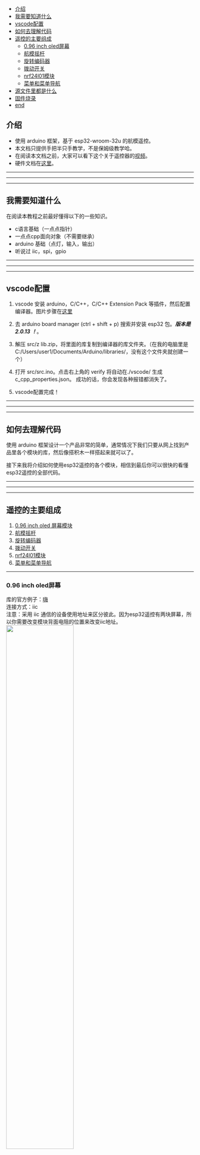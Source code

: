 - [介绍](#介绍)
- [我需要知道什么](#我需要知道什么)
- [vscode配置](#vscode配置)
- [如何去理解代码](#如何去理解代码)
- [遥控的主要组成](#遥控的主要组成)
  - [0.96 inch oled屏幕](#096-inch-oled屏幕)
  - [航模摇杆](#航模摇杆)
  - [旋转编码器](#旋转编码器)
  - [拨动开关](#拨动开关)
  - [nrf24l01模块](#nrf24l01模块)
  - [菜单和菜单导航](#菜单和菜单导航)
- [源文件里都是什么](#源文件里都是什么)
- [固件烧录](#固件烧录)
- [end](#end)


## 介绍

- 使用 arduino 框架，基于 esp32-wroom-32u 的航模遥控。
- 本文档只提供手把半只手教学，不是保姆级教学哈。
- 在阅读本文档之前，大家可以看下这个关于遥控器的[视频](https://www.bilibili.com/video/BV1F94y157EU/?spm_id_from=333.999.0.0)。  
- 硬件文档在[这里](hardware_tut.md)。  


***
***
***


## 我需要知道什么

在阅读本教程之前最好懂得以下的一些知识。  
- c语言基础（一点点指针）
- 一点点cpp面向对象（不需要继承）
- arduino 基础（点灯，输入，输出）
- 听说过 iic，spi，gpio


***
***
***


## vscode配置

1. vscode 安装 arduino，C/C++，C/C++ Extension Pack 等插件，然后配置编译器。图片步骤在[这里](./img_soft_md/esp_trans_vscode.pdf)

2. 去 arduino board manager (ctrl + shift + p) 搜索并安装 esp32 包。***版本是 2.0.13 ！***。

3. 解压 src/z lib.zip，将里面的库复制到编译器的库文件夹。（在我的电脑里是 C:/Users/user1/Documents/Arduino/libraries/，没有这个文件夹就创建一个）  

4. 打开 src/src.ino。点击右上角的 verify 将自动在./vscode/ 生成 c_cpp_properties.json。 成功的话，你会发现各种报错都消失了。  

5. vscode配置完成！  


***
***
***


## 如何去理解代码

使用 arduino 框架设计一个产品非常的简单，通常情况下我们只要从网上找到产品里各个模块的库，然后像搭积木一样搭起来就可以了。  

接下来我将介绍如何使用esp32遥控的各个模块，相信到最后你可以很快的看懂esp32遥控的全部代码。


***
***
***


## 遥控的主要组成

1. [0.96 inch oled 屏幕模块](#096-inch-oled屏幕)
2. [航模摇杆](#航模摇杆)
3. [旋转编码器](#旋转编码器)
4. [拨动开关](#拨动开关)
5. [nrf24l01模块](#nrf24l01模块)
6. [菜单和菜单导航](#菜单和菜单导航)

***

### 0.96 inch oled屏幕

库的官方例子：[嗨](https://github.com/adafruit/Adafruit_SSD1306/blob/master/examples/ssd1306_128x64_i2c/ssd1306_128x64_i2c.ino)  
连接方式：iic  
注意：采用 iic 通信的设备使用地址来区分彼此。因为esp32遥控有两块屏幕，所以你需要改变模块背面电阻的位置来改变iic地址。  
<img src="img_soft_md/Snipaste_2024-06-08_22-40-44.png" width = 60%>

在 arduino 下使用这款屏幕很简单。一般来说，我们通过变量名就能猜出其作用。我们一起来看下面的代码。
```cpp
#include <Wire.h>
#include <Adafruit_GFX.h>
#include <Adafruit_SSD1306.h>

#define SCREEN_WIDTH 128 // OLED display width, in pixels
#define SCREEN_HEIGHT 64 // OLED display height, in pixels
#define OLED_RESET     -1 // Reset pin # (or -1 if sharing Arduino reset pin)
#define SCREEN_ADDRESS 0x3D
Adafruit_SSD1306 display(SCREEN_WIDTH, SCREEN_HEIGHT, &Wire, OLED_RESET);

void setup() {

    // SSD1306_SWITCHCAPVCC = generate display voltage from 3.3V internally
    display.begin(SSD1306_SWITCHCAPVCC, SCREEN_ADDRESS);

    display.clearDisplay(); // 清空画布，但此时你的屏幕并不会清空，因为还没有“更新”。  
    display.setTextSize(2); // 设置字体大小。  
    display.setCursor(1, 15); // 设置光标的起点坐标。  
    display.println(F("hello world")); // 将 hello world 印在画布上。字母 h 大概在位置（1，15）附近。
    display.display(); // 将画布输出到屏幕，此时你可以看到 hello world 了。
}
```

***

### 航模摇杆

连接方式：模拟输入  
<img src="img_soft_md/Snipaste_2024-06-08_23-23-15.png" width = 60%>  

读取摇杆的位置，其实就是读取电位器的电压。我们只需要使用下面的一行代码即可获取数值。
```cpp
value = analogRead(pin); // esp32 的ADC是12位的，所以 analogRead(pin) 的范围是0-4095。
```

由于ADC的输出带有噪声，我们可以给ADC的数值添加一个一阶低通滤波器。（代码中 0.8 和 0.2 是滤波的参数，可以看下[这篇博客](https://www.cnblogs.com/embInn/p/14038131.html)）
```cpp
// 假设下面的代码每隔 x 毫秒运行一次。
cur_val = analogRead(pin); // cur_val - current value
lpf_val = (float)cur_val * 0.8 + (float)pre_val * 0.2; // lpf_val - low pass filter value。
pre_val = lpf_val; // pre_val - previous value
```

如果电位器的位置有偏移，我们可以用以下代码来修正。（如果你不知道[map()](https://www.arduino.cc/reference/en/language/functions/math/map/)是什么，可以[看这里](https://www.arduino.cc/reference/en/language/functions/math/map/) ）
```cpp
// cali_min_val - 摇杆在最低位的数值
// cali_mid_val - 摇杆在中间的数值
// cali_max_val - 摇杆在最高位的数值
if(lpf_val >= cali_mid_val) return map(lpf_val, cali_mid_val, cali_max_val, 4095/2, 4095);
else return map(lpf_val, cali_min_val, cali_mid_val, 0, 4095/2);
```

如何使用 joystick.h 和 joystick.cpp。
```cpp
// 各种定义可以在 joystick.h 和 joystick.cpp 中找到！！

JOYSTICK_AXIS j_rx;
JOYSTICK_AXIS j_ry;
JOYSTICK_AXIS j_lx;
JOYSTICK_AXIS j_ly;
JOYSTICK joysticks;

void setup()
{
    j_rx.init(pin_joystick1X, invert_joystick1X);
    j_ry.init(pin_joystick1Y, invert_joystick1Y);
    j_lx.init(pin_joystick2X, invert_joystick2X);
    j_ly.init(pin_joystick2Y, invert_joystick2Y);
    joysticks.init(&j_rx, &j_ry, &j_lx, &j_ly);

    Serial.println("calibrate_mid");
    joysticks.calibrate_mid();
    delay(500);
    Serial.println("calibrate_min_max");
    joysticks.calibrate_min_max();
    Serial.println("done");
    delay(500);
}

void loop()
{
    joysticks.update();
    Serial.println(joysticks.get_lx());
    Serial.println(joysticks.get_ly());
    Serial.println(joysticks.get_rx());
    Serial.println(joysticks.get_ry());
    delay(20);
}
```


***

### 旋转编码器

库的官方例子：[嗨](https://github.com/igorantolic/ai-esp32-rotary-encoder/tree/master/examples)  
连接方式：gpio  
<img src="img_soft_md/Snipaste_2024-06-09_09-19-39.png" width = 60%>   

一个可以旋转和按压的原件，我们转动它来滚动菜单，按压选择菜单。
```cpp
#include <AiEsp32RotaryEncoder.h>
#define pin_rotary_vcc -1
#define rotary_steps 8 // 类似鼠标的灵敏度
AiEsp32RotaryEncoder rotaryEncoder = AiEsp32RotaryEncoder(pin_rotary_a, pin_rotary_b, pin_rotary_button, pin_rotary_vcc, rotary_steps);
void IRAM_ATTR readEncoderISR() { rotaryEncoder.readEncoder_ISR(); } // 设置中断函数。当转动编码器的时候触发中断并更新数值。

void setup()
{
    rotaryEncoder.begin(); // 初始化
    rotaryEncoder.setup(readEncoderISR); // 开启中断
    rotaryEncoder.disableAcceleration(); // 关闭加速度。（设置鼠标和光标的移动距离为线性）
    rotaryEncoder.setBoundaries(0, 0, true); // 设置边界和是否转圈
    rotaryEncoder.reset(); // 重设当前的记录为0
}


void loop()
{
    Serial.println(encoder->readEncoder());
    if (encoder->isEncoderButtonClicked())
    {
        Serial.println("pressed");
    }

    delay(50);
}

```

***

### 拨动开关

连接方式：gpio  
<img src="img_soft_md/Snipaste_2024-06-09_09-35-42.png" width = 60%>   

普通的开关。
```cpp
digitalRead(pin_switch1)
```

***

### nrf24l01模块

库的官方例子：[嗨](https://github.com/nRF24/RF24/tree/master/examples)  
连接方式：SPI  
<img src="img_soft_md/Snipaste_2024-06-09_10-38-24.png" width = 60%>   

2.4g 无线收发模块。
```cpp
#define pin_nrf_ce 25
#define pin_nrf_csn 26

RF24 radio(pin_nrf_ce, pin_nrf_csn); // CE, CSN

void setup()
{
    radio.begin();
    radio.enableDynamicPayloads(); 
    radio.enableAckPayload(); //数据回传
    radio.setChannel(1); //设置通道
    radio.openReadingPipe(0, "12345678"); // 接收地址0-"12345678"
    radio.openReadingPipe(1, "82345671"); // 接收地址1-"82345671"
    radio.openWritingPipe("12345678"); // 发送地址-"12345678"
    radio.setPALevel(RF24_PA_MAX); // 设置发送功率。RF24_PA_MAX是一个enum。
    radio.stopListening(); // 停止接收（反过来说就是发送）
}

void loop()
{
    // mydata 可以是任何类型，但是数据的大小不能超过 32 byte。status 记录是否发送成功
    status = radio.write(&mydata, sizeof(mydata));
    
    // 如果发送成功且有数据回传
    if (status && radio.available()) radio.read(&mydata2, sizeof(mydata2));
}
```

***

### 菜单和菜单导航

我们用菜单导航去选择菜单，而一个菜单则会执行我们自定义的功能。从电脑的角度来看的话，这个由菜单和菜单导航组成的系统只有文件夹和可执行程序，没有文本文档。不过我们的菜单可以同时是一个文件夹和可执行程序。

<img src="img_soft_md/Snipaste_2024-06-11_13-58-03.png" width = 100%>   

我们先来了解菜单核心组件的规范。
```cpp
#define mymenu_max_subs 7 // 一个菜单最多可以有7个子菜单

class MYMENU // 菜单
{
    // 函数组 start-------------------------------------------------
    void showOnDisplay1(); // 选中此菜单时在屏幕1显示的画面。
    void showOnDisplay2(); // 当此菜单是选中的菜单的子菜单时在屏幕2显示的画面。
    void function_setup(); // 选中此菜单时运行一次 function_setup() 里的代码。
    void function_loop(); // 选中此菜单时周期性地运行 function_loop() 里的代码。
    void function_exit(); // 退出此菜单时运行一次 function_exit() 里的代码。
    // 函数组 end---------------------------------------------------
    
    MYMENU *parent_menu = NULL; // 此菜单的父级菜单
    MYMENU *submenu_list[mymenu_max_subs] = {NULL}; // 此菜单的子菜单  
};
```

我们设计不同的菜单是为了实现不同的功能，那我们怎么让不同的菜单有不同的函数组呢？使用类的继承好像可以，但在这里我们让每个 MYMENU 的实例去绑定一个自定义的功能函数。
```cpp
// 我们先设计一个功能函数。每个功能函数都有如下的固定格式。我们让 func_test_menu() 的5个case的功能和菜单函数组的功能一一对应。
void func_test_menu(int16_t n)
{
    switch (n)
    {
    case 1: // 选中此菜单时在屏幕1显示的画面。
        break;
    case 2: // 当此菜单是选中的菜单的子菜单时在屏幕2显示的画面。
        break;
    case 3: // 选中此菜单时运行一次 function_setup() 里的代码。
        break;
    case 4: // 选中此菜单时周期性地运行 function_loop() 里的代码。
        break;
    case 5: // 退出此菜单时运行一次 function_exit() 里的代码。
        break;
    }
}

// 现在我们只要把 func_test_menu() 和 菜单绑定即可。
MYMENU test_menu;
test_menu.init(&func_test_menu); // 绑定

// test_menu.showOnDisplay1() == func_test_menu(1)
// 具体的实现可以在 mymenu.h 和 mymenu.cpp 中找到。
```

接下来我们来看 菜单导航 是如何导航的。菜单导航 有两个参数就能开始工作了，一个是起始菜单，另外个是编码器。
```cpp
class NAVI
{
    MYMENU *current_menu = NULL; // 最新被选中的菜单。
    AiEsp32RotaryEncoder *encoder; // 旋转编码器
};
```

我们控制编码器的值的范围在 current_menu 的子菜单数量以内，这样我们就能通过旋转来选择子菜单，按压进入菜单。
```cpp
// .get_num_valid_submenus() - get number of valid submenus

encoder->setBoundaries(0, current_menu->get_num_valid_submenus() - 1, true); // 设置范围
if(/*button pressed*/) current_menu = current_menu->submenu_list[encoder->readEncoder()]；
```

你可能发现了我们这个 菜单导航 好像只能进不能出，因此我们还需要一个特殊的<退出>菜单来实现退出。
```cpp
MYMENU menu_exit;

encoder->setBoundaries(0, current_menu->get_num_valid_submenus() - 1, true); // 设置范围

if(/*button pressed*/)
{
    if(current_menu->submenu_list[encoder->readEncoder()] == menu_exit)
    {
        current_menu = current_menu->parent_menu；
    }else
    {
        current_menu = current_menu->submenu_list[encoder->readEncoder()]
    }
}
```

一些图片  
<img src="img_soft_md/Snipaste_2024-06-11_13-55-33.png" width = 100%>   
<img src="img_soft_md/Snipaste_2024-06-11_13-57-42.png" width = 100%>   

如何使用  mymenu.h 和 mymenu.cpp 创造一个多级菜单。
- mymenu_a
    - mymenu_b
      - mymenu_exit
    - mymenu_exit
```cpp
// 各种定义可以在 mymenu.h 和 mymenu.cpp 中找到！！

#include "mymenu.h"
#include <AiEsp32RotaryEncoder.h>


MYMENU mymenu_exit;
MYMENU mymenu_a;
MYMENU mymenu_b;


void func_menu_exit(int16_t){}
void func_menu_a(int16_t)
{
    switch (n)
    {
    case 1:
        // show something on display1 when current menu is menu_example
        break;
    case 2:
        // show something on display2 when menu_example is a submenu of current menu
        break;
    case 3:
        // do something once when menu_example is selected
        Serial.println("i am a!");
        break;
    case 4:
        // do something continuously when menu_example is selected
        break;
    case 5:
        // do something once when exit menu_example
        break;
    }
}


void func_menu_b(int16_t)
{
    switch (n)
    {
    case 1:
        // show something on display1 when current menu is menu_example
        break;
    case 2:
        // show something on display2 when menu_example is a submenu of current menu
        break;
    case 3:
        // do something once when menu_example is selected
        Serial.println("i am !b");
        break;
    case 4:
        // do something continuously when menu_example is selected
        break;
    case 5:
        // do something once when exit menu_example
        break;
    }
}


AiEsp32RotaryEncoder rotaryEncoder = AiEsp32RotaryEncoder(pin_rotary_a, pin_rotary_b, pin_rotary_button, pin_rotary_vcc, rotary_steps);
void IRAM_ATTR readEncoderISR() { rotaryEncoder.readEncoder_ISR(); }


NAVI menu_navi; // 菜单导航

void setup(){
    mymenu_exit.init(&func_menu_exit);

    mymenu_a.init(&func_menu_a);
    static MYMENU * alist_mymenu_a[] = {&mymenu_b, &mymenu_exit};
    mymenu_a.set_submenu(alist_mymenu_a, sizeof(alist_mymenu_a)/sizeof(MYMENU *));

    mymenu_b.init(&func_menu_b);
    static MYMENU * alist_mymenu_b[] = {&mymenu_exit};
    mymenu_b.set_submenu(alist_mymenu_b, sizeof(alist_mymenu_b)/sizeof(MYMENU *));

    rotaryEncoder.begin(); // 旋转编码器初始化
    rotaryEncoder.setup(readEncoderISR); // 旋转编码器初始中断
    rotaryEncoder.disableAcceleration(); // 关闭加速度。（如果你突然以很快的速度去移动鼠标，你会发现光标在屏幕上走了很长的距离）
    rotaryEncoder.setBoundaries(0, 0, 1); // 设置 记录变量 的边界和是否转圈。
    rotaryEncoder.reset(); // 重设当前记录变量的值为0

    menu_navi.init(&mymenu_a, &mymenu_exit, &rotaryEncoder);
}


void loop(){
    menu_navi.update();
}
```


***
***
***


## 源文件里都是什么

- {config.h} 一些配置例如管脚，电阻阻值，iic从机地址。  
- {joystick.h/cpp} 自定义的 摇杆 库。
- {mymenu_functions.h/cpp} 功能函数和普通函数的存放位置。
- {mymenu.h/cpp} 自定义的 菜单和菜单导航 库。
- {mynrf.h/cpp} 自定义的 nrf24l01 库。
- {src.ino} 调用各种库组成完整的程序。


***
***
***


## 固件烧录
如果代码验证成功但是烧录失败，你可能需要去操作几下遥控器的拨动开关和编码器。  

拨动开关和编码器使用了 esp32 中的一些特殊管脚，这些管脚控制着 esp32 的启动模式。当 esp32 通电时，你需要控制这些特殊管脚的电平来实现你想要的启动模式。  

关于esp32管脚的使用限制，大家可以去这个[网站](https://randomnerdtutorials.com/esp32-pinout-reference-gpios/)查看，这位作者总结了许多注意事项。


***
***
***


## end
希望这个文档对大家有帮助。



